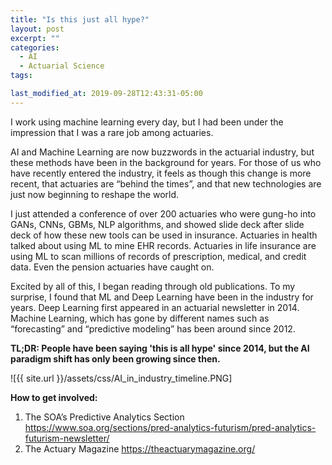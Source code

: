 ```yaml
---
title: "Is this just all hype?"
layout: post
excerpt: ""
categories:
  - AI
  - Actuarial Science
tags:

last_modified_at: 2019-09-28T12:43:31-05:00
---
```


I work using machine learning every day, but I had been under the impression that I was a rare job among actuaries.

AI and Machine Learning are now buzzwords in the actuarial industry, but these methods have been in the background for years.  For those of us who have recently entered the industry, it feels as though this change is more recent, that actuaries are “behind the times”, and that new technologies are just now beginning to reshape the world.

I just attended a conference of over 200 actuaries who were gung-ho into GANs, CNNs, GBMs, NLP algorithms, and showed slide deck after slide deck of how these new tools can be used in insurance.  Actuaries in health talked about using ML to mine EHR records.  Actuaries in life insurance are using ML to scan millions of records of prescription, medical, and credit data.  Even the pension actuaries have caught on.

Excited by all of this, I began reading through old publications.  To my surprise, I found that ML and Deep Learning have been in the industry for years.  Deep Learning first appeared in an actuarial newsletter in 2014.  Machine Learning, which has gone by different names such as “forecasting” and “predictive modeling” has been around since 2012.

**TL;DR: People have been saying 'this is all hype' since 2014, but the AI paradigm shift has only been growing since then.**

![{{ site.url }}/assets/css/AI_in_industry_timeline.PNG]

**How to get involved:**
1.	The SOA’s Predictive Analytics Section https://www.soa.org/sections/pred-analytics-futurism/pred-analytics-futurism-newsletter/
2.	The Actuary Magazine https://theactuarymagazine.org/
